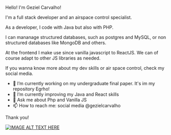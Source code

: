 Hello! I'm Geziel Carvalho!

I'm a full stack developer and an airspace control specialist.

As a developer, I code with Java but also with PHP.

I can mananage structured databases, such as postgres and MySQL, or non structured databases like MongoDB and others.

At the frontend I make use since vanilla javascript to ReactJS. We can of course adapt to other JS libraries as needed.

If you wanna know more about my dev skills or air space control, check my social media.

- 🔭 I’m currently working on my undergraduate final paper. It's im my repository Egrho!
- 🌱 I’m currently improving my Java and React skills
- 💬 Ask me about Php and Vanilla JS
- 📫 How to reach me: social media @gezielcarvalho

Thank you!

[![IMAGE ALT TEXT HERE](https://img.youtube.com/vi/qg607zP1V0I/0.jpg)](https://www.youtube.com/watch?v=qg607zP1V0I)

<!--
**gezielcarvalho/gezielcarvalho** is a ✨ _special_ ✨ repository because its `README.md` (this file) appears on your GitHub profile.

Here are some ideas to get you started:

- 🔭 I’m currently working on ...
- 🌱 I’m currently learning ...
- 👯 I’m looking to collaborate on ...
- 🤔 I’m looking for help with ...
- 💬 Ask me about ...
- 📫 How to reach me: ...
- 😄 Pronouns: ...
- ⚡ Fun fact: ...
-->
